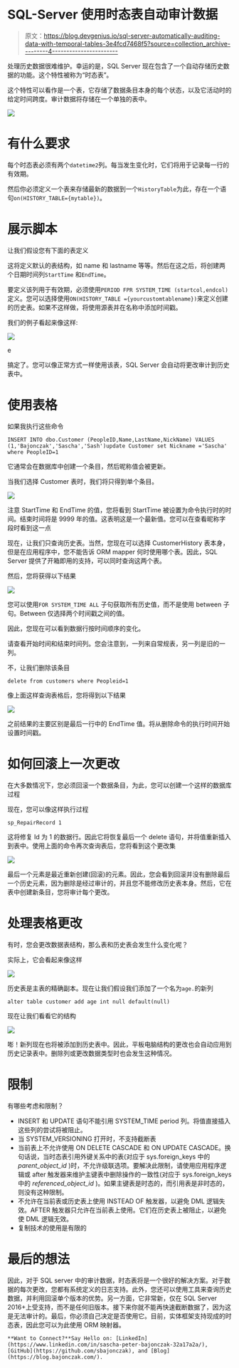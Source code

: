 # SQL-Server 使用时态表自动审计数据

> 原文：<https://blog.devgenius.io/sql-server-automatically-auditing-data-with-temporal-tables-3e4fcd7468f5?source=collection_archive---------4----------------------->

处理历史数据很难维护。幸运的是，SQL Server 现在包含了一个自动存储历史数据的功能。这个特性被称为“时态表”。

这个特性可以看作是一个表，它存储了数据条目本身的每个状态，以及它活动时的给定时间跨度。审计数据将存储在一个单独的表中。

![](img/f88d990640d4ddd80e2c9c93d427966d.png)

# 有什么要求

每个时态表必须有两个`datetime2`列。每当发生变化时，它们将用于记录每一行的有效期。

然后你必须定义一个表来存储最新的数据到一个`HistoryTable`为此，存在一个语句`on(HISTORY_TABLE={mytable})`。

# 展示脚本

让我们假设您有下面的表定义

这将定义默认的表结构，如 name 和 lastname 等等。然后在这之后，将创建两个日期时间列`StartTime` 和`EndTime`。

要定义该列用于有效期，必须使用`PERIOD FPR SYSTEM_TIME (startcol,endcol)`定义。您可以选择使用`ON(HISTORY_TABLE ={yourcustomtablename})`来定义创建的历史表。如果不这样做，将使用源表并在名称中添加时间戳。

我们的例子看起来像这样:

![](img/0e48a3cddbb1bdaea91defc65d71c5a9.png)

e

搞定了。您可以像正常方式一样使用该表，SQL Server 会自动将更改审计到历史表中。

# 使用表格

如果我执行这些命令

```
INSERT INTO dbo.Customer (PeopleID,Name,LastName,NickName) VALUES (1,'Bajonczak','Sascha','Sash')update Customer set Nickname ='Sascha' where PeopleID=1
```

它通常会在数据库中创建一个条目，然后昵称值会被更新。

当我们选择 Customer 表时，我们将只得到单个条目。

![](img/4a8d684a7c35f93639086e11dfce478c.png)

注意 StartTime 和 EndTime 的值，您将看到 StartTime 被设置为命令执行时的时间。结束时间将是 9999 年的值。这表明这是一个最新值。您可以在查看昵称字段时看到这一点

现在，让我们只查询历史表。当然，您现在可以选择 CustomerHistory 表本身，但是在应用程序中，您不能告诉 ORM mapper 何时使用哪个表。因此，SQL Server 提供了开箱即用的支持，可以同时查询这两个表。

然后，您将获得以下结果

![](img/7d3c23c4a429fdcea60f21fd7e047424.png)

您可以使用`FOR SYSTEM_TIME ALL` 子句获取所有历史值，而不是使用 between 子句。Between 仅选择两个时间戳之间的值。

因此，您现在可以看到数据行按时间顺序的变化。

请查看开始时间和结束时间列。您会注意到，一列来自常规表，另一列是旧的一列。

不，让我们删除该条目

```
delete from customers where Peopleid=1
```

像上面这样查询表格后，您将得到以下结果

![](img/a70c8fbdb6275d209e89c1d3fd1c4ee0.png)

之前结果的主要区别是最后一行中的 EndTime 值。将从删除命令的执行时间开始设置时间戳。

# 如何回滚上一次更改

在大多数情况下，您必须回滚一个数据条目，为此，您可以创建一个这样的数据库过程

现在，您可以像这样执行过程

```
sp_RepairRecord 1
```

这将修复 Id 为 1 的数据行。因此它将恢复最后一个 delete 语句，并将值重新插入到表中。使用上面的命令再次查询表后，您将看到这个更改集

![](img/27373593972996a5ac1f7495418fbd27.png)

最后一个元素是最近重新创建(回滚)的元素。因此，您会看到回滚并没有删除最后一个历史元素，因为删除是经过审计的，并且您不能修改历史表本身。然后，它在表中创建新条目，您将审计每个更改。

# 处理表格更改

有时，您会更改数据表结构，那么表和历史表会发生什么变化呢？

实际上，它会看起来像这样

![](img/a7b56d12982cf4be1bb0ec02d7ade75b.png)

历史表是主表的精确副本。现在让我们假设我们添加了一个名为`age.`的新列

```
alter table customer add age int null default(null)
```

现在让我们看看它的结构

![](img/2dbb10ee1183115f4c6888b55e881038.png)

嘭！新列现在也将被添加到历史表中。因此，平板电脑结构的更改也会自动应用到历史记录表中。删除列或更改数据类型时也会发生这种情况。

# 限制

有哪些考虑和限制？

*   INSERT 和 UPDATE 语句不能引用 SYSTEM_TIME period 列。将值直接插入这些列的尝试将被阻止。
*   当 SYSTEM_VERSIONING 打开时，不支持截断表
*   当前表上不允许使用 ON DELETE CASCADE 和 ON UPDATE CASCADE。换句话说，当时态表引用外键关系中的表(对应于 sys.foreign_keys 中的 *parent_object_id* )时，不允许级联选项。要解决此限制，请使用应用程序逻辑或 after 触发器来维护主键表中删除操作的一致性(对应于 sys.foreign_keys 中的 *referenced_object_id* )。如果主键表是时态的，而引用表是非时态的，则没有这种限制。
*   不允许在当前表或历史表上使用 INSTEAD OF 触发器，以避免 DML 逻辑失效。AFTER 触发器只允许在当前表上使用。它们在历史表上被阻止，以避免使 DML 逻辑无效。
*   复制技术的使用是有限的

# 最后的想法

因此，对于 SQL server 中的审计数据，时态表将是一个很好的解决方案。对于数据的每次更改，您都有系统定义的日志支持。此外，您还可以使用工具来查询历史数据，并利用回滚单个版本的优势。另一方面，它非常新，仅在 SQL Server 2016+上受支持，而不是任何旧版本。接下来你就不能再快速截断数据了，因为这是无法审计的。最后，你必须自己决定是否使用它。目前，实体框架支持现成的时态表，因此您可以为此使用 ORM 映射器。

```
**Want to Connect?**Say Hello on: [LinkedIn](https://www.linkedin.com/in/sascha-peter-bajonczak-32a17a2a/), [GitHub](https://github.com/sbajonczak), and [Blog](https://blog.bajonczak.com/).
```